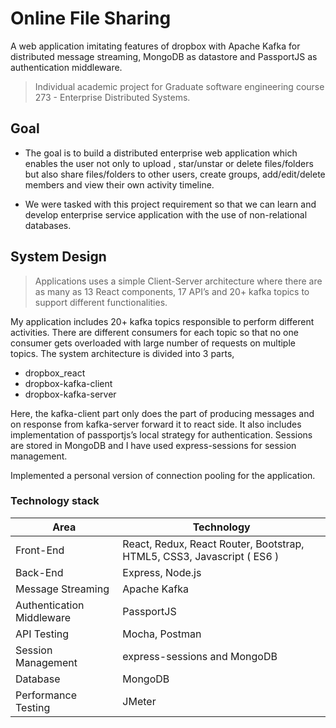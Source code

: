 # Online File Sharing
A web application imitating features of dropbox with Apache Kafka for distributed message streaming, MongoDB as datastore and PassportJS as authentication middleware.

> Individual academic project for Graduate software engineering course 273 - Enterprise Distributed Systems.

## Goal

* The goal is to build a distributed enterprise web application which enables the user not only to upload , star/unstar or delete files/folders but also share files/folders to other users, create groups, add/edit/delete members and view their own activity timeline.

* We were tasked with this project requirement so that we can learn and develop enterprise service application with the use of non-relational databases.

## System Design

> Applications uses a simple Client-Server architecture where there are as many as 13 React components, 17 API’s  and 20+ kafka topics to support different functionalities.

My application includes 20+ kafka topics responsible to perform different activities. There are different consumers for each topic so that no one consumer gets overloaded with large number of requests on multiple topics. The system architecture is divided into 3 parts,
  
  *	dropbox_react
  *	dropbox-kafka-client
  *	dropbox-kafka-server
  
Here, the kafka-client part only does the part of producing messages and on response from kafka-server forward it to react side.
It also includes implementation of passportjs’s local strategy for authentication.  Sessions are stored in MongoDB and I have used express-sessions for session management.

Implemented a personal version of connection pooling for the application.


### Technology stack

<table>
<thead>
<tr>
<th>Area</th>
<th>Technology</th>
</tr>
</thead>
<tbody>
	<tr>
		<td>Front-End</td>
		<td>React, Redux, React Router, Bootstrap, HTML5, CSS3, Javascript ( ES6 )</td>
	</tr>
	<tr>
		<td>Back-End</td>
		<td> Express, Node.js</td>
	</tr>
  <tr>
		<td>Message Streaming</td>
		<td>Apache Kafka</td>
	</tr>
  <tr>
		<td>Authentication Middleware</td>
		<td>PassportJS</td>
	</tr>
	<tr>
		<td>API Testing</td>
		<td>Mocha, Postman</td>
	</tr>
  <tr>
		<td>Session Management</td>
		<td>express-sessions and MongoDB</td>
	</tr>
	<tr>
		<td>Database</td>
		<td>MongoDB</td>
	</tr>
	<tr>
		<td>Performance Testing</td>
		<td>JMeter</td>
	</tr>
</tbody>
</table>
<br/>

